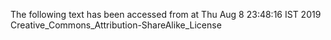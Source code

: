 The following text has been accessed from at Thu Aug 8 23:48:16 IST 2019
Creative_Commons_Attribution-ShareAlike_License
